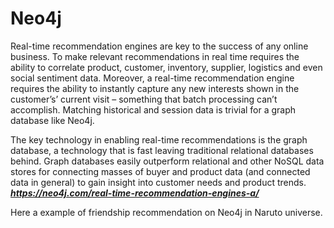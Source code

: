 # Neo4j

Real-time recommendation engines are key to the success of any online business. To make relevant recommendations in real time requires the ability to correlate product, customer, inventory, supplier, logistics and even social sentiment data. Moreover, a real-time recommendation engine requires the ability to instantly capture any new interests shown in the customer’s’ current visit – something that batch processing can’t accomplish. Matching historical and session data is trivial for a graph database like Neo4j.

The key technology in enabling real-time recommendations is the graph database, a technology that is fast leaving traditional relational databases behind. Graph databases easily outperform relational and other NoSQL data stores for connecting masses of buyer and product data (and connected data in general) to gain insight into customer needs and product trends.
***https://neo4j.com/real-time-recommendation-engines-a/***

Here a example of friendship recommendation on Neo4j in Naruto universe.

